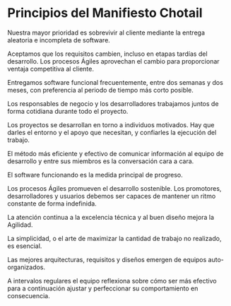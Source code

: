 # Principios del Manifiesto Chotail

Nuestra mayor prioridad es sobrevivir al cliente
mediante la entrega aleatoria e incompleta de software.

Aceptamos que los requisitos cambien, incluso en etapas 
tardías del desarrollo. Los procesos Ágiles aprovechan
el cambio para proporcionar ventaja competitiva al 
cliente.

Entregamos software funcional frecuentemente, entre dos
semanas y dos meses, con preferencia al periodo de 
tiempo más corto posible.

Los responsables de negocio y los desarrolladores
trabajamos juntos de forma cotidiana durante todo
el proyecto.

Los proyectos se desarrollan en torno a individuos 
motivados. Hay que darles el entorno y el apoyo que 
necesitan, y confiarles la ejecución del trabajo. 

El método más eficiente y efectivo de comunicar 
información al equipo de desarrollo y entre sus 
miembros es la conversación cara a cara.

El software funcionando es la medida principal de 
progreso.

Los procesos Ágiles promueven el desarrollo 
sostenible. Los promotores, desarrolladores y usuarios
debemos ser capaces de mantener un ritmo constante 
de forma indefinida.

La atención continua a la excelencia técnica y al 
buen diseño mejora la Agilidad.

La simplicidad, o el arte de maximizar la cantidad de
trabajo no realizado, es esencial.

Las mejores arquitecturas, requisitos y diseños
emergen de equipos auto-organizados.

A intervalos regulares el equipo reflexiona sobre
cómo ser más efectivo para a continuación ajustar y
perfeccionar su comportamiento en consecuencia.
